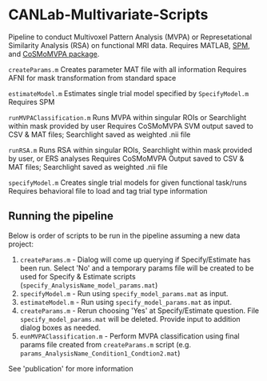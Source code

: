 # CANLab-Multivariate-Scripts
Pipeline to conduct Multivoxel Pattern Analysis (MVPA) or Represetational Similarity Analysis (RSA) on functional MRI data. Requires MATLAB, [SPM](https://www.fil.ion.ucl.ac.uk/spm/), and [CoSMoMVPA package](http://www.cosmomvpa.org/).


```createParams.m```
Creates parameter MAT file with all information
Requires AFNI for mask transformation from standard space

```estimateModel.m```
Estimates single trial model specified by ```SpecifyModel.m```
Requires SPM

```runMVPAClassification.m```
Runs MVPA within singular ROIs or Searchlight within mask provided by user
Requires CoSMoMVPA
SVM output saved to CSV & MAT files; Searchlight saved as weighted .nii file

```runRSA.m```
Runs RSA within singular ROIs, Searchlight within mask provided by user, or ERS analyses
Requires CoSMoMVPA
Output saved to CSV & MAT files; Searchlight saved as weighted .nii file

```specifyModel.m```
Creates single trial models for given functional task/runs
Requires behavioral file to load and tag trial type information

## Running the pipeline
Below is order of scripts to be run in the pipeline assuming a new data project:


1. ```createParams.m```          - Dialog will come up querying if Specify/Estimate has been run. Select 'No' and a temporary params file will be created to be used for Specify & Estimate scripts (```specify_AnalysisName_model_params.mat```)
2. ```specifyModel.m```          - Run using ```specify_model_params.mat``` as input.
3. ```estimateModel.m```         - Run using ```specify_model_params.mat``` as input.
4. ```createParams.m```          - Rerun choosing 'Yes' at Specify/Estimate question. File ```specify_model_params.mat``` will be deleted. Provide input to addition dialog boxes as needed.
5. ```eunMVPAClassification.m``` - Perform MVPA classification using final params file created from ```createParams.m``` script (e.g. ```params_AnalysisName_Condition1_Condtion2.mat```)



See 'publication' for more information

